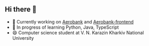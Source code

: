 ## Hi there 👋

- 🔭 Currently working on [Aerobank](https://github.com/wzxcff/Aerobank) and [Aerobank-frontend](https://github.com/wzxcff/aerobank-frontend)
- 🌱 In progress of learning Python, Java, TypeScript
- 😄 Computer science student at V. N. Karazin Kharkiv National University


<!--
**wzxcff/wzxcff** is a ✨ _special_ ✨ repository because its `README.md` (this file) appears on your GitHub profile.

Here are some ideas to get you started:

- 🔭 I’m currently working on ...
- 🌱 I’m currently learning ...
- 👯 I’m looking to collaborate on ...
- 🤔 I’m looking for help with ...
- 💬 Ask me about ...
- 📫 How to reach me: ...
- 😄 Pronouns: ...
- ⚡ Fun fact: ...
-->
